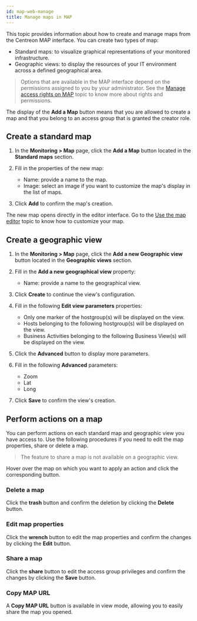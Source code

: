 ```yaml
---
id: map-web-manage
title: Manage maps in MAP
---
```


This topic provides information about how to create and manage maps from the Centreon MAP interface. You can create two types of map:
- Standard maps: to visualize graphical representations of your monitored infrastructure.
- Geographic views: to display the resources of your IT environment across a defined geographical area.

> Options that are available in the MAP interface depend on the permissions assigned to you by your administrator. See the [Manage access rights on MAP](map-web-access.md) topic to know more about rights and permissions.

The display of the **Add a Map** button means that you are allowed to create a map and that you belong to an access group that is granted the creator role.

## Create a standard map

1. In the **Monitoring > Map** page, click the **Add a Map** button located in the **Standard maps** section.

2. Fill in the properties of the new map:
   - Name: provide a name to the map.
   - Image: select an image if you want to customize the map's display in the list of maps.

3. Click **Add** to confirm the map's creation.

The new map opens directly in the editor interface.
Go to the [Use the map editor](map-web-editor.md) topic to know how to customize your map.

## Create a geographic view

1. In the **Monitoring > Map** page, click the **Add a new Geographic view** button located in the **Geographic views** section.

2. Fill in the **Add a new geographical view** property:
   - Name: provide a name to the geographical view.

3. Click **Create** to continue the view's configuration.

4. Fill in the following **Edit view parameters** properties:
   - Only one marker of the hostgroup(s) will be displayed on the view.
   - Hosts belonging to the following hostgroup(s) will be displayed on the view.
   - Business Activities belonging to the following Business View(s) will be displayed on the view.

5. Click the **Advanced** button to display more parameters.

6. Fill in the following **Advanced** parameters:
   - Zoom
   - Lat
   - Long

7. Click **Save** to confirm the view's creation.

## Perform actions on a map

You can perform actions on each standard map and geographic view you have access to. Use the following procedures if you need to edit the map properties, share or delete a map.

> The feature to share a map is not available on a geographic view.

Hover over the map on which you want to apply an action and click the corresponding button.

### Delete a map

Click the **trash** button and confirm the deletion by clicking the **Delete** button.

### Edit map properties

Click the **wrench** button to edit the map properties and confirm the changes by clicking the **Edit** button.

### Share a map

Click the **share** button to edit the access group privileges and confirm the changes by clicking the **Save** button.

### Copy MAP URL

A **Copy MAP URL** button is available in view mode, allowing you to easily share the map you opened. 
